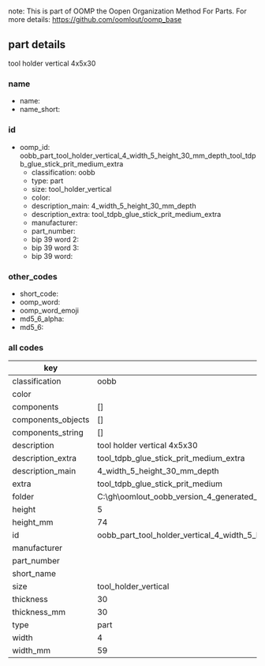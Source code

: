 #   

note: This is part of OOMP the Oopen Organization Method For Parts. For more details: https://github.com/oomlout/oomp_base

##  part details



tool holder vertical 4x5x30

### name
* name: 
* name_short: 
### id
* oomp_id: oobb_part_tool_holder_vertical_4_width_5_height_30_mm_depth_tool_tdpb_glue_stick_prit_medium_extra
  * classification: oobb
  * type: part
  * size: tool_holder_vertical
  * color: 
  * description_main: 4_width_5_height_30_mm_depth
  * description_extra: tool_tdpb_glue_stick_prit_medium_extra
  * manufacturer: 
  * part_number: 
  * bip 39 word 2: 
  * bip 39 word 3: 
  * bip 39 word: 

### other_codes
* short_code: 
* oomp_word: 
* oomp_word_emoji 
* md5_6_alpha: 
* md5_6: 









### all codes 
| key | value |  
| --- | --- |  
| classification | oobb |  
| color |  |  
| components | [] |  
| components_objects | [] |  
| components_string | [] |  
| description | tool holder vertical 4x5x30 |  
| description_extra | tool_tdpb_glue_stick_prit_medium_extra |  
| description_main | 4_width_5_height_30_mm_depth |  
| extra | tool_tdpb_glue_stick_prit_medium |  
| folder | C:\gh\oomlout_oobb_version_4_generated_parts\things\oobb_part_tool_holder_vertical_4_width_5_height_30_mm_depth_tool_tdpb_glue_stick_prit_medium_extra |  
| height | 5 |  
| height_mm | 74 |  
| id | oobb_part_tool_holder_vertical_4_width_5_height_30_mm_depth_tool_tdpb_glue_stick_prit_medium_extra |  
| manufacturer |  |  
| part_number |  |  
| short_name |  |  
| size | tool_holder_vertical |  
| thickness | 30 |  
| thickness_mm | 30 |  
| type | part |  
| width | 4 |  
| width_mm | 59 |  
